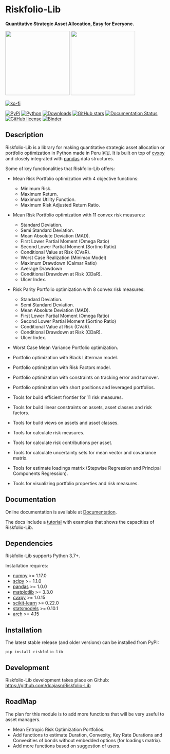 # Riskfolio-Lib

**Quantitative Strategic Asset Allocation, Easy for Everyone.**

<div class="row">
<img src="https://raw.githubusercontent.com/dcajasn/Riskfolio-Lib/master/docs/source/images/MSV_Frontier.png" height="200">
<img src="https://raw.githubusercontent.com/dcajasn/Riskfolio-Lib/master/docs/source/images/Pie_Chart.png" height="200">
</div>

[![ko-fi](https://www.ko-fi.com/img/githubbutton_sm.svg)](https://ko-fi.com/B0B833SXD)

[![PyPi](https://img.shields.io/pypi/v/Riskfolio-Lib.svg)]((https://pypi.org/project/Riskfolio-Lib/))
[![Python](https://img.shields.io/pypi/pyversions/Riskfolio-Lib.svg)]((https://pypi.org/project/Riskfolio-Lib/))
[![Downloads](https://static.pepy.tech/personalized-badge/riskfolio-lib?period=month&units=none&left_color=grey&right_color=orange&left_text=Downloads/Month)](https://pepy.tech/project/riskfolio-lib)
[![GitHub stars](https://img.shields.io/github/stars/dcajasn/Riskfolio-Lib?color=green)](https://github.com/dcajasn/Riskfolio-Lib/stargazers)
[![Documentation Status](https://readthedocs.org/projects/riskfolio-lib/badge/?version=latest)](https://riskfolio-lib.readthedocs.io/en/latest/)
[![GitHub license](https://img.shields.io/github/license/dcajasn/Riskfolio-Lib)](https://github.com/dcajasn/Riskfolio-Lib/blob/master/LICENSE.txt)
[![Binder](https://mybinder.org/badge_logo.svg)](https://mybinder.org/v2/gh/dcajasn/Riskfolio-Lib/HEAD)


## Description

Riskfolio-Lib is a library for making quantitative strategic asset allocation
or portfolio optimization in Python made in Peru &#x1F1F5;&#x1F1EA;. It is built on top of
[cvxpy](https://www.cvxpy.org/) and closely integrated
with [pandas](https://pandas.pydata.org/) data structures.

Some of key functionalities that Riskfolio-Lib offers:

* Mean Risk Portfolio optimization with 4 objective functions:

    * Minimum Risk.
    * Maximum Return.
    * Maximum Utility Function.
    * Maximum Risk Adjusted Return Ratio.

* Mean Risk Portfolio optimization with 11 convex risk measures:

    * Standard Deviation.
    * Semi Standard Deviation.
    * Mean Absolute Deviation (MAD).
    * First Lower Partial Moment (Omega Ratio)
    * Second Lower Partial Moment (Sortino Ratio)
    * Conditional Value at Risk (CVaR).
    * Worst Case Realization (Minimax Model)
    * Maximum Drawdown (Calmar Ratio)
    * Average Drawdown
    * Conditional Drawdown at Risk (CDaR).
    * Ulcer Index.

* Risk Parity Portfolio optimization with 8 convex risk measures:

    * Standard Deviation.
    * Semi Standard Deviation.
    * Mean Absolute Deviation (MAD).
    * First Lower Partial Moment (Omega Ratio)
    * Second Lower Partial Moment (Sortino Ratio)
    * Conditional Value at Risk (CVaR).
    * Conditional Drawdown at Risk (CDaR).
    * Ulcer Index.

* Worst Case Mean Variance Portfolio optimization.
* Portfolio optimization with Black Litterman model.
* Portfolio optimization with Risk Factors model.
* Portfolio optimization with constraints on tracking error and turnover.
* Portfolio optimization with short positions and leveraged portfolios.
* Tools for build efficient frontier for 11 risk measures.
* Tools for build linear constraints on assets, asset classes and risk factors.
* Tools for build views on assets and asset classes.
* Tools for calculate risk measures.
* Tools for calculate risk contributions per asset.
* Tools for calculate uncertainty sets for mean vector and covariance matrix.
* Tools for estimate loadings matrix (Stepwise Regression and Principal Components Regression).
* Tools for visualizing portfolio properties and risk measures.


## Documentation

Online documentation is available at [Documentation](https://riskfolio-lib.readthedocs.io/en/latest/).

The docs include a [tutorial](https://riskfolio-lib.readthedocs.io/en/latest/examples.html)
with examples that shows the capacities of Riskfolio-Lib.


## Dependencies

Riskfolio-Lib supports Python 3.7+.

Installation requires:
* [numpy](http://www.numpy.org/) >= 1.17.0
* [scipy](https://www.scipy.org/) >= 1.1.0
* [pandas](https://pandas.pydata.org/) >= 1.0.0
* [matplotlib](https://matplotlib.org/) >= 3.3.0
* [cvxpy](https://www.cvxpy.org/) >= 1.0.15
* [scikit-learn](https://scikit-learn.org/stable/) >= 0.22.0
* [statsmodels](https://www.statsmodels.org/) >= 0.10.1
* [arch](https://bashtage.github.io/arch/) >= 4.15


## Installation

The latest stable release (and older versions) can be installed from PyPI:

    pip install riskfolio-lib

 
## Development

Riskfolio-Lib development takes place on Github: https://github.com/dcajasn/Riskfolio-Lib

## RoadMap

The plan for this module is to add more functions that will be very useful
to asset managers.

* Mean Entropic Risk Optimization Portfolios.
* Add functions to estimate Duration, Convexity, Key Rate Durations and Convexities of bonds without embedded options (for loadings matrix).
* Add more functions based on suggestion of users.